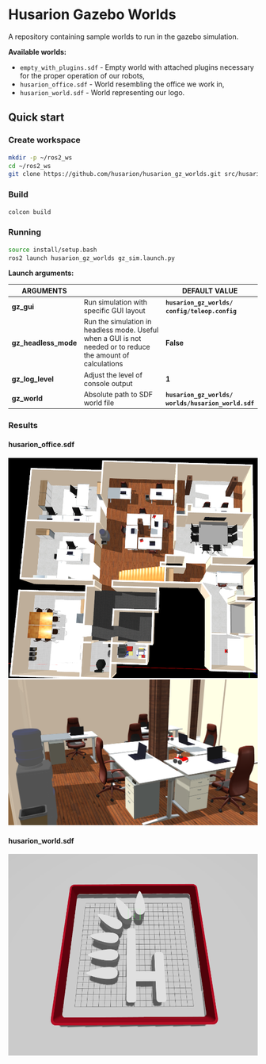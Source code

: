 # Husarion Gazebo Worlds

A repository containing sample worlds to run in the gazebo simulation.

**Available worlds:**

- `empty_with_plugins.sdf` - Empty world with attached plugins necessary for the proper operation of our robots,
- `husarion_office.sdf` - World resembling the office we work in,
- `husarion_world.sdf` - World representing our logo.

## Quick start

### Create workspace

```bash
mkdir -p ~/ros2_ws
cd ~/ros2_ws
git clone https://github.com/husarion/husarion_gz_worlds.git src/husarion_gz_worlds
```

### Build

```bash
colcon build
```

### Running

```bash
source install/setup.bash
ros2 launch husarion_gz_worlds gz_sim.launch.py
```

**Launch arguments:**

| ARGUMENTS            |                                                                                                              | DEFAULT VALUE                                              |
| -------------------- | ------------------------------------------------------------------------------------------------------------ | ---------------------------------------------------------- |
| **gz_gui**           | Run simulation with specific GUI layout                                                                      | **`husarion_gz_worlds/`<br />`config/teleop.config`**     |
| **gz_headless_mode** | Run the simulation in headless mode. Useful when a GUI is not needed or to reduce the amount of calculations | **False**                                                  |
| **gz_log_level**     | Adjust the level of console output                                                                           | **1**                                                      |
| **gz_world**         | Absolute path to SDF world file                                                                              | **`husarion_gz_worlds/`<br />`worlds/husarion_world.sdf`** |

### Results

#### husarion_office.sdf

![img1](./images/husarion_office1.png)
![img2](./images/husarion_office2.png)

#### husarion_world.sdf

![img3](./images/husarion_world.png)
